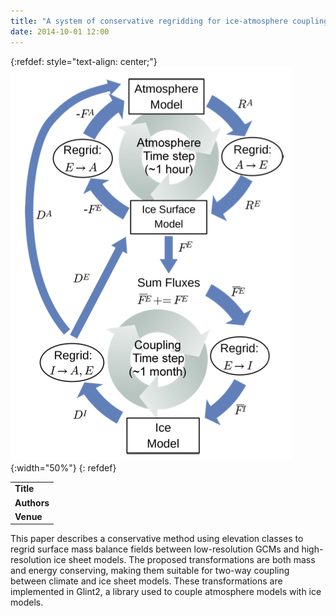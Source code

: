 ```yaml
---
title: "A system of conservative regridding for ice-atmosphere coupling in a GCM"
date: 2014-10-01 12:00
---
```


{:refdef: style="text-align: center;"}
![](/img/applications/fischer2014-dataflow.png){:width="50%"}
{: refdef}


||
|-
| **Title** | [A system of conservative regridding for ice-atmosphere coupling in a GCM](http://www.geosci-model-dev.net/7/883/2014/gmd-7-883-2014.html) |
| **Authors** | [R. Fischer](http://www.giss.nasa.gov/staff/rfischer.html), S. Nowicki, M. Kelley, and G. A. Schmidt |
| **Venue** | [Geosci. Model Dev.](http://www.geoscientific-model-development.net/index.html) |

This paper describes a conservative method using elevation classes to regrid surface mass balance fields between low-resolution GCMs and high-resolution ice sheet models. The proposed transformations are both mass and energy conserving, making them suitable for two-way coupling between climate and ice sheet models. These transformations are implemented in Glint2, a library used to couple atmosphere models with ice models.

